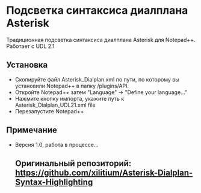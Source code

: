 # Подсветка синтаксиса диалплана Asterisk
Традиционная подсветка синтаксиса диалплана Asterisk для Notepad++. Работает с UDL 2.1

## Установка
<ul>
  <li>Скопируйте файл Asterisk_Dialplan.xml по пути, по которому вы установили Notepad++ в папку /plugins/API.</li>
  <li>Откройте Notepad++ затем "Language" -> "Define your language..."</li>
  <li>Нажмите кнопку импорта, укажите путь к Asterisk_Dialplan_UDL21.xml file</li>
  <li>Перезапустите Notepad++</li>
</ul>

## Примечание
<ul>
  <li>Версия 1.0, работа в процессе...</li>

## Оригинальный репозиторий: https://github.com/xilitium/Asterisk-Dialplan-Syntax-Highlighting
